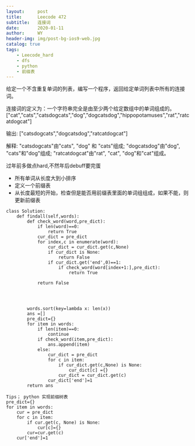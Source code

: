```yaml
---
layout:     post
title:      Leecode 472
subtitle:   连接词
date:       2020-01-11
author:     WY
header-img: img/post-bg-ios9-web.jpg
catalog: true
tags:
    - Leecode_hard
    - dfs
    - python
    - 前缀表
---
```

给定一个不含重复单词的列表，编写一个程序，返回给定单词列表中所有的连接词。

连接词的定义为：一个字符串完全是由至少两个给定数组中的单词组成的。
["cat","cats","catsdogcats","dog","dogcatsdog","hippopotamuses","rat","ratcatdogcat"]

输出: ["catsdogcats","dogcatsdog","ratcatdogcat"]

解释: "catsdogcats"由"cats", "dog" 和 "cats"组成; 
     "dogcatsdog"由"dog", "cats"和"dog"组成; 
     "ratcatdogcat"由"rat", "cat", "dog"和"cat"组成。

过年前多做点hard,不然年后debuff要完蛋

- 所有单词从长度大到小排序
- 定义一个前缀表
- 从长度最短的开始，检查但是能否用前缀表里面的单词组组成，如果不能，则更新前缀表


```
class Solution:
    def findall(self,words):
        def check_word(word,pre_dict):
            if len(word)==0:
                return True
            cur_dict = pre_dict
            for index,c in enumerate(word):
                cur_dict = cur_dict.get(c,None)
                if cur_dict is None:
                    return False
                if cur_dict.get('end',0)==1:
                    if check_word(word[index+1:],pre_dict):
                        return True

            return False




        words.sort(key=lambda x: len(x))
        ans =[]
        pre_dict={}
        for item in words:
            if len(item)==0:
                continue
            if check_word(item,pre_dict):
                ans.append(item)
            else:
                cur_dict = pre_dict
                for c in item:
                    if cur_dict.get(c,None) is None:
                        cur_dict[c] ={}
                    cur_dict = cur_dict.get(c)
                cur_dict['end']=1
        return ans
```

```
Tips； python 实现前缀树表
pre_dict={}
for item in words:
    cur = pre_dict
    for c in item:
        if cur.get(c, None) is None:
            cur[c]={}
        cur=cur.get(c)
    cur['end']=1
```